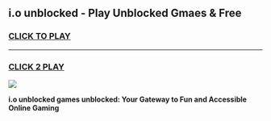 
## i.o unblocked - Play Unblocked Gmaes & Free
<h3>
<a href="https://news.freeplayer.one?title=i.o_unblocked&ref=16F">CLICK TO PLAY</a></h3>
<hr>

<h3>
<a href="https://news.freeplayer.one?title=i.o_unblocked&ref=16F">CLICK 2 PLAY</a>
  
</h3>

<a href="https://news.freeplayer.one?title=i.o_unblocked&ref=16F/"><img src="https://clearcache.store/games.png"></a>


**i.o unblocked games unblocked: Your Gateway to Fun and Accessible Online Gaming**
